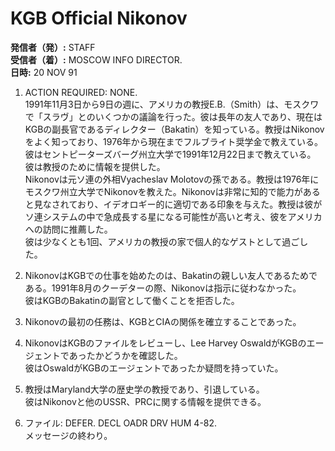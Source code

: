 # KGB Official Nikonov

**発信者（発）:** STAFF  
**受信者（着）:** MOSCOW INFO DIRECTOR.  
**日時:** 20 NOV 91  

1. ACTION REQUIRED: NONE.  
   1991年11月3日から9日の週に、アメリカの教授E.B.（Smith）は、モスクワで「スラヴ」とのいくつかの議論を行った。彼は長年の友人であり、現在はKGBの副長官であるディレクター（Bakatin）を知っている。教授はNikonovをよく知っており、1976年から現在までフルブライト奨学金で教えている。彼はセントピーターズバーグ州立大学で1991年12月22日まで教えている。  
   彼は教授のために情報を提供した。  
   Nikonovは元ソ連の外相Vyacheslav Molotovの孫である。教授は1976年にモスクワ州立大学でNikonovを教えた。Nikonovは非常に知的で能力があると見なされており、イデオロギー的に適切である印象を与えた。教授は彼がソ連システムの中で急成長する星になる可能性が高いと考え、彼をアメリカへの訪問に推薦した。  
   彼は少なくとも1回、アメリカの教授の家で個人的なゲストとして過ごした。  

4. NikonovはKGBでの仕事を始めたのは、Bakatinの親しい友人であるためである。1991年8月のクーデターの際、Nikonovは指示に従わなかった。  
   彼はKGBのBakatinの副官として働くことを拒否した。  

5. Nikonovの最初の任務は、KGBとCIAの関係を確立することであった。  

6. NikonovはKGBのファイルをレビューし、Lee Harvey OswaldがKGBのエージェントであったかどうかを確認した。  
   彼はOswaldがKGBのエージェントであったか疑問を持っていた。  

7. 教授はMaryland大学の歴史学の教授であり、引退している。  
   彼はNikonovと他のUSSR、PRCに関する情報を提供できる。  

8. ファイル: DEFER. DECL OADR DRV HUM 4-82.  
   メッセージの終わり。